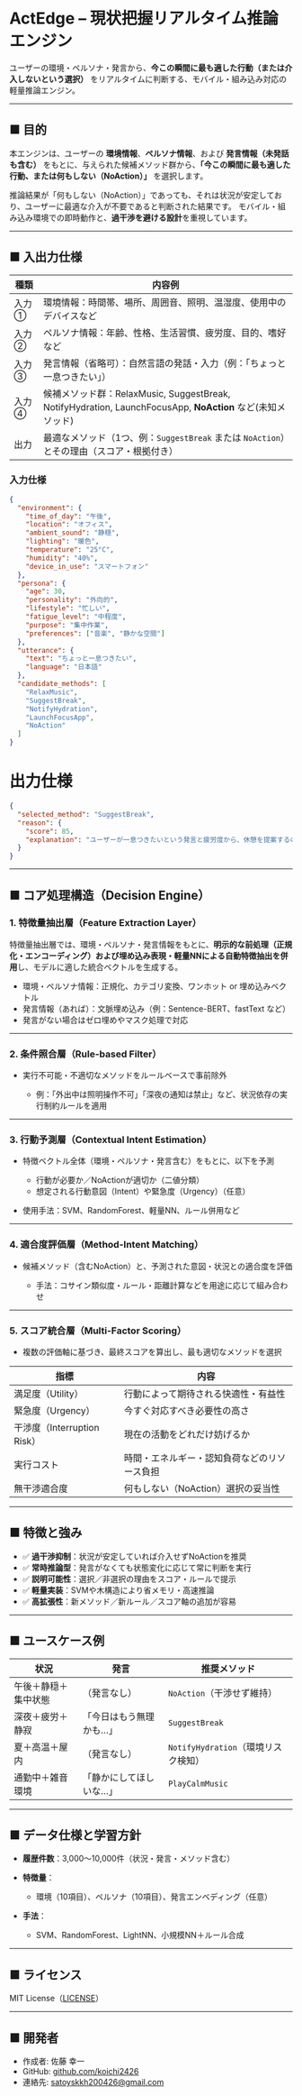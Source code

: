 # ActEdge – 現状把握リアルタイム推論エンジン

ユーザーの環境・ペルソナ・発言から、**今この瞬間に最も適した行動（または介入しないという選択）** をリアルタイムに判断する、モバイル・組み込み対応の軽量推論エンジン。

---

## ■ 目的

本エンジンは、ユーザーの **環境情報**、**ペルソナ情報**、および **発言情報（未発話も含む）** をもとに、与えられた候補メソッド群から、**「今この瞬間に最も適した行動、または何もしない（NoAction）」** を選択します。

推論結果が「何もしない（NoAction）」であっても、それは状況が安定しており、ユーザーに最適な介入が不要であると判断された結果です。
モバイル・組み込み環境での即時動作と、**過干渉を避ける設計**を重視しています。

---

## ■ 入出力仕様

| 種類  | 内容例                                                                                |
| --- | ---------------------------------------------------------------------------------- |
| 入力① | 環境情報：時間帯、場所、周囲音、照明、温湿度、使用中のデバイスなど                                                  |
| 入力② | ペルソナ情報：年齢、性格、生活習慣、疲労度、目的、嗜好など                                                      |
| 入力③ | 発言情報（省略可）：自然言語の発話・入力（例：「ちょっと一息つきたい」）                                               |
| 入力④ | 候補メソッド群：RelaxMusic, SuggestBreak, NotifyHydration, LaunchFocusApp, **NoAction** など(未知メソッド) |
| 出力  | 最適なメソッド（1つ、例：`SuggestBreak` または `NoAction`）とその理由（スコア・根拠付き）                         |

### 入力仕様

```json
{
  "environment": {
    "time_of_day": "午後",
    "location": "オフィス",
    "ambient_sound": "静穏",
    "lighting": "暖色",
    "temperature": "25°C",
    "humidity": "40%",
    "device_in_use": "スマートフォン"
  },
  "persona": {
    "age": 30,
    "personality": "外向的",
    "lifestyle": "忙しい",
    "fatigue_level": "中程度",
    "purpose": "集中作業",
    "preferences": ["音楽", "静かな空間"]
  },
  "utterance": {
    "text": "ちょっと一息つきたい",
    "language": "日本語"
  },
  "candidate_methods": [
    "RelaxMusic",
    "SuggestBreak",
    "NotifyHydration",
    "LaunchFocusApp",
    "NoAction"
  ]
}
```

# 出力仕様
```json
{
  "selected_method": "SuggestBreak",
  "reason": {
    "score": 85,
    "explanation": "ユーザーが一息つきたいという発言と疲労度から、休憩を提案するのが最適と判断された。"
  }
}
```
---

## ■ コア処理構造（Decision Engine）

### 1. 特徴量抽出層（Feature Extraction Layer）

特徴量抽出層では、環境・ペルソナ・発言情報をもとに、**明示的な前処理（正規化・エンコーディング）および埋め込み表現・軽量NNによる自動特徴抽出を併用**し、モデルに適した統合ベクトルを生成する。

* 環境・ペルソナ情報：正規化、カテゴリ変換、ワンホット or 埋め込みベクトル
* 発言情報（あれば）：文脈埋め込み（例：Sentence-BERT、fastText など）
* 発言がない場合はゼロ埋めやマスク処理で対応

---

### 2. 条件照合層（Rule-based Filter）

* 実行不可能・不適切なメソッドをルールベースで事前除外

  * 例：「外出中は照明操作不可」「深夜の通知は禁止」など、状況依存の実行制約ルールを適用

---

### 3. 行動予測層（Contextual Intent Estimation）

* 特徴ベクトル全体（環境・ペルソナ・発言含む）をもとに、以下を予測

  * 行動が必要か／NoActionが適切か（二値分類）
  * 想定される行動意図（Intent）や緊急度（Urgency）（任意）
* 使用手法：SVM、RandomForest、軽量NN、ルール併用など

---

### 4. 適合度評価層（Method-Intent Matching）

* 候補メソッド（含むNoAction）と、予測された意図・状況との適合度を評価

  * 手法：コサイン類似度・ルール・距離計算などを用途に応じて組み合わせ

---

### 5. スコア統合層（Multi-Factor Scoring）

* 複数の評価軸に基づき、最終スコアを算出し、最も適切なメソッドを選択

| 指標                     | 内容                     |
| ---------------------- | ---------------------- |
| 満足度（Utility）           | 行動によって期待される快適性・有益性     |
| 緊急度（Urgency）           | 今すぐ対応すべき必要性の高さ         |
| 干渉度（Interruption Risk） | 現在の活動をどれだけ妨げるか         |
| 実行コスト                  | 時間・エネルギー・認知負荷などのリソース負担 |
| 無干渉適合度                 | 何もしない（NoAction）選択の妥当性  |

---

## ■ 特徴と強み

* ✅ **過干渉抑制**：状況が安定していれば介入せずNoActionを推奨
* ✅ **常時推論型**：発言がなくても状態変化に応じて常に判断を実行
* ✅ **説明可能性**：選択／非選択の理由をスコア・ルールで提示
* ✅ **軽量実装**：SVMや木構造により省メモリ・高速推論
* ✅ **高拡張性**：新メソッド／新ルール／スコア軸の追加が容易

---

## ■ ユースケース例

| 状況         | 発言           | 推奨メソッド                     |
| ---------- | ------------ | -------------------------- |
| 午後＋静穏＋集中状態 | （発言なし）       | `NoAction`（干渉せず維持）         |
| 深夜＋疲労＋静寂   | 「今日はもう無理かも…」 | `SuggestBreak`             |
| 夏＋高温＋屋内    | （発言なし）       | `NotifyHydration`（環境リスク検知） |
| 通勤中＋雑音環境   | 「静かにしてほしいな…」 | `PlayCalmMusic`            |

---

## ■ データ仕様と学習方針

* **履歴件数**：3,000〜10,000件（状況・発言・メソッド含む）
* **特徴量**：

  * 環境（10項目）、ペルソナ（10項目）、発言エンベディング（任意）
* **手法**：

  * SVM、RandomForest、LightNN、小規模NN＋ルール合成

---

## ■ ライセンス

MIT License（[LICENSE](https://opensource.org/license/mit)）

---

## ■ 開発者

* 作成者: 佐藤 幸一
* GitHub: [github.com/koichi2426](https://github.com/koichi2426)
* 連絡先: [satoyskkh200426@gmail.com](mailto:satoyskkh200426@gmail.com)
